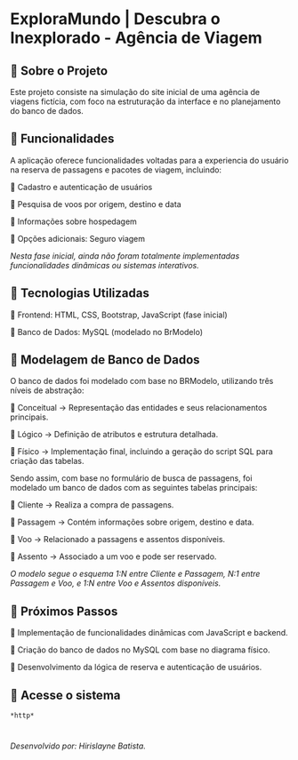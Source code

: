 # ExploraMundo | Descubra o Inexplorado - Agência de Viagem

## 📌 Sobre o Projeto
Este projeto consiste na simulação do site inicial de uma agência de viagens fictícia, com foco na estruturação da interface e no planejamento do banco de dados.

## 📌 Funcionalidades
A aplicação oferece funcionalidades voltadas para a experiencia do usuário na reserva de passagens e pacotes de viagem, incluindo:

🔹 Cadastro e autenticação de usuários

🔹 Pesquisa de voos por origem, destino e data

🔹 Informações sobre hospedagem

🔹 Opções adicionais: Seguro viagem


*Nesta fase inicial, ainda não foram totalmente implementadas funcionalidades dinâmicas ou sistemas interativos.*

## 📌 Tecnologias Utilizadas
🔹 Frontend: HTML, CSS, Bootstrap, JavaScript (fase inicial)

🔹 Banco de Dados: MySQL (modelado no BrModelo)

## 📌 Modelagem de Banco de Dados
O banco de dados foi modelado com base no BRModelo, utilizando três níveis de abstração:

🔹 Conceitual → Representação das entidades e seus relacionamentos principais.

🔹 Lógico → Definição de atributos e estrutura detalhada.

🔹 Físico → Implementação final, incluindo a geração do script SQL para criação das tabelas.


Sendo assim, com base no formulário de busca de passagens, foi modelado um banco de dados com as seguintes tabelas principais:

🔹 Cliente → Realiza a compra de passagens.

🔹 Passagem → Contém informações sobre origem, destino e data.

🔹 Voo → Relacionado a passagens e assentos disponíveis.

🔹 Assento → Associado a um voo e pode ser reservado.

*O modelo segue o esquema 1:N entre Cliente e Passagem, N:1 entre Passagem e Voo, e 1:N entre Voo e Assentos disponíveis.*

## 📌 Próximos Passos
🔹 Implementação de funcionalidades dinâmicas com JavaScript e backend.

🔹 Criação do banco de dados no MySQL com base no diagrama físico.

🔹 Desenvolvimento da lógica de reserva e autenticação de usuários.

## 📌 Acesse o sistema
    *http*

#
*Desenvolvido por: Hirislayne Batista.*
#





